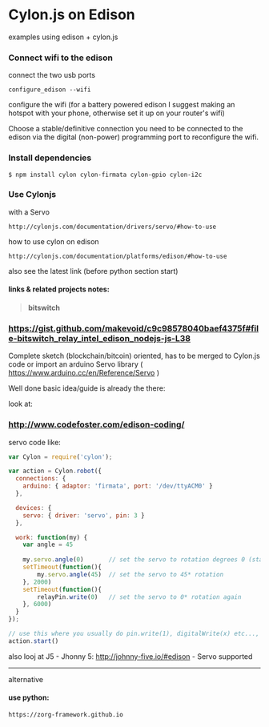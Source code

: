 # Cylon.js on Edison
examples using edison + cylon.js

### Connect wifi to the edison

connect the two usb ports

    configure_edison --wifi

  configure the wifi (for a battery powered edison I suggest making an hotspot with your phone, otherwise set it up on your router's wifi) 

Choose a stable/definitive connection you need to be connected to the edison via the digital (non-power) programming port to reconfigure the wifi.

### Install dependencies

    $ npm install cylon cylon-firmata cylon-gpio cylon-i2c

    
### Use Cylonjs
  
  with a Servo
  
    http://cylonjs.com/documentation/drivers/servo/#how-to-use

 
  how to use cylon on edison

    http://cylonjs.com/documentation/platforms/edison/#how-to-use

  also see the latest link (before python section start)
  

#### links & related projects notes: 

> #### bitswitch

### https://gist.github.com/makevoid/c9c98578040baef4375f#file-bitswitch_relay_intel_edison_nodejs-js-L38

Complete sketch (blockchain/bitcoin) oriented, has to be merged to Cylon.js code or import an arduino Servo library ( https://www.arduino.cc/en/Reference/Servo )

Well done basic idea/guide is already the there:

look at:

### http://www.codefoster.com/edison-coding/

servo code like:

```js
var Cylon = require('cylon');

var action = Cylon.robot({
  connections: {
    arduino: { adaptor: 'firmata', port: '/dev/ttyACM0' }
  },

  devices: {
    servo: { driver: 'servo', pin: 3 }
  },

  work: function(my) {
    var angle = 45 
    
    my.servo.angle(0)       // set the servo to rotation degrees 0 (starting position)
    setTimeout(function(){
        my.servo.angle(45)  // set the servo to 45* rotation
    }, 2000)
    setTimeout(function(){
        relayPin.write(0)   // set the servo to 0* rotation again
    }, 6000)
  }
});

// use this where you usually do pin.write(1), digitalWrite(x) etc..., this will trigger the work() function once
action.start()
```

also looj at J5 - Jhonny 5: http://johnny-five.io/#edison - Servo supported


---

alternative 

#### use python:

    https://zorg-framework.github.io
